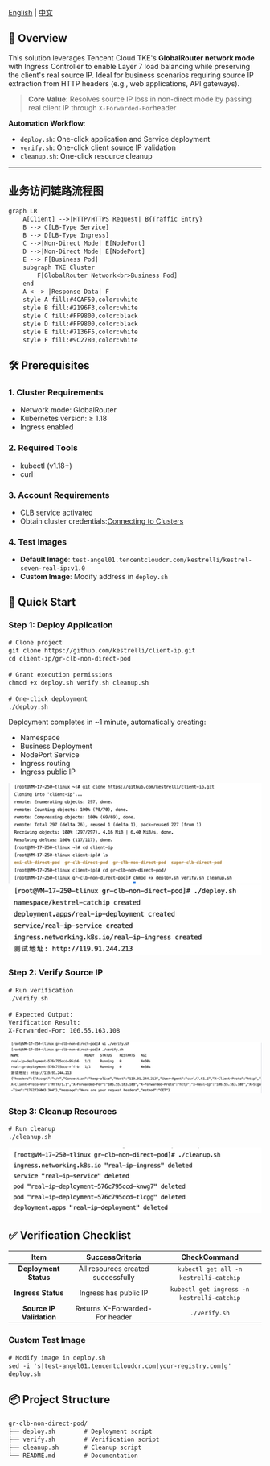 [English](README.md) | [中文](README_zh.md)

## 📌  **Overview**​

This solution leverages Tencent Cloud TKE's ​**GlobalRouter network mode**​ with Ingress Controller to enable Layer 7 load balancing while preserving the client's real source IP. Ideal for business scenarios requiring source IP extraction from HTTP headers (e.g., web applications, API gateways).

>**Core Value**: Resolves source IP loss in non-direct mode by passing real client IP through `X-Forwarded-For`header

**Automation Workflow**:
- `deploy.sh`: One-click application and Service deployment
- `verify.sh`: One-click client source IP validation
- `cleanup.sh`: One-click resource cleanup

----

## 业务访问链路流程图

```mermaid
graph LR    
    A[Client] -->|HTTP/HTTPS Request| B{Traffic Entry}
    B --> C[LB-Type Service]
    B --> D[LB-Type Ingress]
    C -->|Non-Direct Mode| E[NodePort]
    D -->|Non-Direct Mode| E[NodePort]
    E --> F[Business Pod]
    subgraph TKE Cluster
        F[GlobalRouter Network<br>Business Pod]
    end
    A <--> |Response Data| F
    style A fill:#4CAF50,color:white
    style B fill:#2196F3,color:white
    style C fill:#FF9800,color:black
    style D fill:#FF9800,color:black
    style E fill:#7136F5,color:white
    style F fill:#9C27B0,color:white
```

##  🛠 Prerequisites

### 1. Cluster Requirements

- Network mode: GlobalRouter
- Kubernetes version: ≥ 1.18
- Ingress enabled

### 2. Required Tools
- kubectl (v1.18+)
- curl

### 3.  Account Requirements  
- CLB service activated   
- Obtain cluster credentials:[Connecting to Clusters](https://cloud.tencent.com/document/product/457/39814)

### 4. Test Images

- ​**Default Image**: `test-angel01.tencentcloudcr.com/kestrelli/kestrel-seven-real-ip:v1.0`
- ​**Custom Image**: Modify address in `deploy.sh`


## 🚀 Quick Start
###  Step 1: Deploy Application

```
# Clone project
git clone https://github.com/kestrelli/client-ip.git 
cd client-ip/gr-clb-non-direct-pod

# Grant execution permissions
chmod +x deploy.sh verify.sh cleanup.sh 

# One-click deployment
./deploy.sh  
```
Deployment completes in ~1 minute, automatically creating:
- Namespace
- Business Deployment
- NodePort Service
- Ingress routing
- Ingress public IP

![复刻仓库文件](images/pod1.png)
![部署](images/pod2.png)

###  Step 2: Verify Source IP

```
# Run verification
./verify.sh

# Expected Output:
Verification Result:
X-Forwarded-For: 106.55.163.108 
```
![验证](images/pod3.png)

###  Step 3: Cleanup Resources

```
# Run cleanup
./cleanup.sh
```
![清理](images/pod4.png)


##  ✅ Verification Checklist

|​**Item**​|​**SuccessCriteria**​|​**CheckCommand**​|
|:-:|:-:|:-:|
|​**Deployment Status**​|All resources created successfully|`kubectl get all -n kestrelli-catchip`|
|​**Ingress Status**​|Ingress has public IP|`kubectl get ingress -n kestrelli-catchip`|
|​**Source IP Validation**​|Returns X-Forwarded-For header|`./verify.sh`|

### ​**Custom Test Image**​
```
# Modify image in deploy.sh
sed -i 's|test-angel01.tencentcloudcr.com|your-registry.com|g' deploy.sh 
```
##  📦 Project Structure
```
gr-clb-non-direct-pod/  
├── deploy.sh        # Deployment script  
├── verify.sh        # Verification script  
├── cleanup.sh       # Cleanup script  
└── README.md        # Documentation   
```
